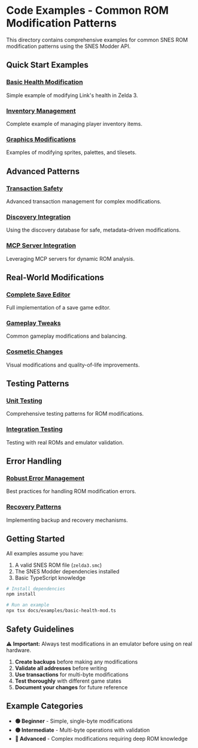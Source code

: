 # Code Examples - Common ROM Modification Patterns

This directory contains comprehensive examples for common SNES ROM modification patterns using the SNES Modder API.

## Quick Start Examples

### [Basic Health Modification](./basic-health-mod.ts)
Simple example of modifying Link's health in Zelda 3.

### [Inventory Management](./inventory-management.ts)
Complete example of managing player inventory items.

### [Graphics Modifications](./graphics-mods.ts)
Examples of modifying sprites, palettes, and tilesets.

## Advanced Patterns

### [Transaction Safety](./transaction-patterns.ts)
Advanced transaction management for complex modifications.

### [Discovery Integration](./discovery-integration.ts)
Using the discovery database for safe, metadata-driven modifications.

### [MCP Server Integration](./mcp-integration.ts)
Leveraging MCP servers for dynamic ROM analysis.

## Real-World Modifications

### [Complete Save Editor](./save-editor.ts)
Full implementation of a save game editor.

### [Gameplay Tweaks](./gameplay-tweaks.ts)
Common gameplay modifications and balancing.

### [Cosmetic Changes](./cosmetic-changes.ts)
Visual modifications and quality-of-life improvements.

## Testing Patterns

### [Unit Testing](./testing-examples.ts)
Comprehensive testing patterns for ROM modifications.

### [Integration Testing](./integration-testing.ts)
Testing with real ROMs and emulator validation.

## Error Handling

### [Robust Error Management](./error-handling.ts)
Best practices for handling ROM modification errors.

### [Recovery Patterns](./recovery-patterns.ts)
Implementing backup and recovery mechanisms.

## Getting Started

All examples assume you have:

1. A valid SNES ROM file (`zelda3.smc`)
2. The SNES Modder dependencies installed
3. Basic TypeScript knowledge

```bash
# Install dependencies
npm install

# Run an example
npx tsx docs/examples/basic-health-mod.ts
```

## Safety Guidelines

⚠️ **Important:** Always test modifications in an emulator before using on real hardware.

1. **Create backups** before making any modifications
2. **Validate all addresses** before writing
3. **Use transactions** for multi-byte modifications
4. **Test thoroughly** with different game states
5. **Document your changes** for future reference

## Example Categories

- **🟢 Beginner** - Simple, single-byte modifications
- **🟡 Intermediate** - Multi-byte operations with validation
- **🔴 Advanced** - Complex modifications requiring deep ROM knowledge